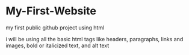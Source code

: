# My-First-Website
my first public github project using html

i will be using all the basic html tags like headers, paragraphs, links and images, bold or italicized text, and alt text

